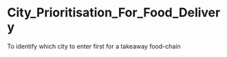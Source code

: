# City_Prioritisation_For_Food_Delivery
To identify which city to enter first for a takeaway food-chain
